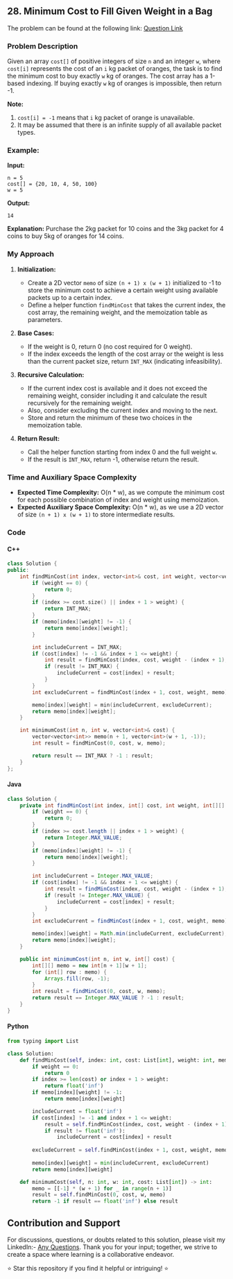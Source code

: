 ## 28. Minimum Cost to Fill Given Weight in a Bag

The problem can be found at the following link: [Question Link](https://www.geeksforgeeks.org/problems/minimum-cost-to-fill-given-weight-in-a-bag1956/1)

### Problem Description

Given an array `cost[]` of positive integers of size `n` and an integer `w`, where `cost[i]` represents the cost of an `i` kg packet of oranges, the task is to find the minimum cost to buy exactly `w` kg of oranges. The cost array has a 1-based indexing. If buying exactly `w` kg of oranges is impossible, then return -1.

**Note:**
1. `cost[i] = -1` means that `i` kg packet of orange is unavailable.
2. It may be assumed that there is an infinite supply of all available packet types.

### Example:

**Input:**
```
n = 5
cost[] = {20, 10, 4, 50, 100}
w = 5
```
**Output:**
```
14
```
**Explanation:**
Purchase the 2kg packet for 10 coins and the 3kg packet for 4 coins to buy 5kg of oranges for 14 coins.

### My Approach

1. **Initialization:**
   - Create a 2D vector `memo` of size `(n + 1) x (w + 1)` initialized to -1 to store the minimum cost to achieve a certain weight using available packets up to a certain index.
   - Define a helper function `findMinCost` that takes the current index, the cost array, the remaining weight, and the memoization table as parameters.

2. **Base Cases:**
   - If the weight is 0, return 0 (no cost required for 0 weight).
   - If the index exceeds the length of the cost array or the weight is less than the current packet size, return `INT_MAX` (indicating infeasibility).

3. **Recursive Calculation:**
   - If the current index cost is available and it does not exceed the remaining weight, consider including it and calculate the result recursively for the remaining weight.
   - Also, consider excluding the current index and moving to the next.
   - Store and return the minimum of these two choices in the memoization table.

4. **Return Result:**
   - Call the helper function starting from index 0 and the full weight `w`.
   - If the result is `INT_MAX`, return -1, otherwise return the result.

### Time and Auxiliary Space Complexity

- **Expected Time Complexity:** O(n * w), as we compute the minimum cost for each possible combination of index and weight using memoization.
- **Expected Auxiliary Space Complexity:** O(n * w), as we use a 2D vector of size `(n + 1) x (w + 1)` to store intermediate results.

### Code

#### C++

```cpp
class Solution {
public:
    int findMinCost(int index, vector<int>& cost, int weight, vector<vector<int>>& memo) {
        if (weight == 0) {
            return 0;
        }
        if (index >= cost.size() || index + 1 > weight) {
            return INT_MAX;
        }
        if (memo[index][weight] != -1) {
            return memo[index][weight];
        }

        int includeCurrent = INT_MAX;
        if (cost[index] != -1 && index + 1 <= weight) {
            int result = findMinCost(index, cost, weight - (index + 1), memo);
            if (result != INT_MAX) {
                includeCurrent = cost[index] + result;
            }
        }
        int excludeCurrent = findMinCost(index + 1, cost, weight, memo);

        memo[index][weight] = min(includeCurrent, excludeCurrent);
        return memo[index][weight];
    }

    int minimumCost(int n, int w, vector<int>& cost) {
        vector<vector<int>> memo(n + 1, vector<int>(w + 1, -1));
        int result = findMinCost(0, cost, w, memo);

        return result == INT_MAX ? -1 : result;
    }
};
```

#### Java

```java
class Solution {
    private int findMinCost(int index, int[] cost, int weight, int[][] memo) {
        if (weight == 0) {
            return 0;
        }
        if (index >= cost.length || index + 1 > weight) {
            return Integer.MAX_VALUE;
        }
        if (memo[index][weight] != -1) {
            return memo[index][weight];
        }

        int includeCurrent = Integer.MAX_VALUE;
        if (cost[index] != -1 && index + 1 <= weight) {
            int result = findMinCost(index, cost, weight - (index + 1), memo);
            if (result != Integer.MAX_VALUE) {
                includeCurrent = cost[index] + result;
            }
        }
        int excludeCurrent = findMinCost(index + 1, cost, weight, memo);

        memo[index][weight] = Math.min(includeCurrent, excludeCurrent);
        return memo[index][weight];
    }

    public int minimumCost(int n, int w, int[] cost) {
        int[][] memo = new int[n + 1][w + 1];
        for (int[] row : memo) {
            Arrays.fill(row, -1);
        }
        int result = findMinCost(0, cost, w, memo);
        return result == Integer.MAX_VALUE ? -1 : result;
    }
}
```

#### Python

```python
from typing import List

class Solution:
    def findMinCost(self, index: int, cost: List[int], weight: int, memo: List[List[int]]) -> int:
        if weight == 0:
            return 0
        if index >= len(cost) or index + 1 > weight:
            return float('inf')
        if memo[index][weight] != -1:
            return memo[index][weight]

        includeCurrent = float('inf')
        if cost[index] != -1 and index + 1 <= weight:
            result = self.findMinCost(index, cost, weight - (index + 1), memo)
            if result != float('inf'):
                includeCurrent = cost[index] + result
        
        excludeCurrent = self.findMinCost(index + 1, cost, weight, memo)
        
        memo[index][weight] = min(includeCurrent, excludeCurrent)
        return memo[index][weight]

    def minimumCost(self, n: int, w: int, cost: List[int]) -> int:
        memo = [[-1] * (w + 1) for _ in range(n + 1)]
        result = self.findMinCost(0, cost, w, memo)
        return -1 if result == float('inf') else result
```

## Contribution and Support

For discussions, questions, or doubts related to this solution, please visit my LinkedIn:- [Any Questions](https://www.linkedin.com/in/het-patel-8b110525a/).
Thank you for your input; together, we strive to create a space where learning is a collaborative endeavor.

⭐ Star this repository if you find it helpful or intriguing! ⭐
